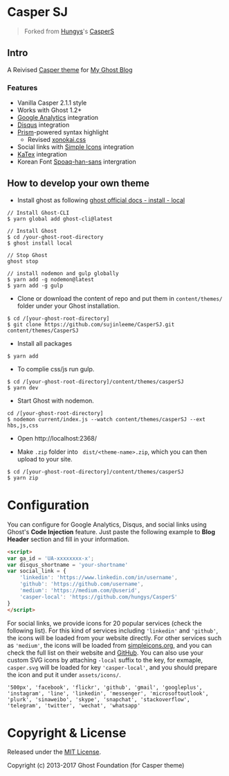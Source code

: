 # Casper SJ 
> Forked from [Hungys](https://github.com/hungys/CasperS)'s [CasperS](https://github.com/hungys/CasperS)

## Intro
A Reivised [Casper theme](https://github.com/TryGhost/Casper) for [My Ghost Blog](https://sujinlee.me/)

### Features

* Vanilla Casper 2.1.1 style
* Works with Ghost 1.2+
* [Google Analytics](http://analytics.google.com) integration
* [Disqus](https://disqus.com) integration
* [Prism](http://prismjs.com)-powered syntax highlight
    * Revised [xonokai.css](https://github.com/PrismJS/prism-themes/blob/master/themes/prism-xonokai.css)
* Social links with [Simple Icons](https://simpleicons.org) integration
* [KaTex](https://khan.github.io/KaTeX/) integration
* Korean Font [Spoaq-han-sans](https://spoqa.github.io/spoqa-han-sans/ko-KR/) intergration

## How to develop your own theme
* Install ghost as following [ghost official docs - install - local](https://docs.ghost.org/docs/install-local)
```
// Install Ghost-CLI
$ yarn global add ghost-cli@latest

// Install Ghost
$ cd /your-ghost-root-directory
$ ghost install local

// Stop Ghost
ghost stop

// install nodemon and gulp globally
$ yarn add -g nodemon@latest
$ yarn add -g gulp
```

* Clone or download the content of repo and put them in `content/themes/` folder under your Ghost installation.
```
$ cd /[your-ghost-root-directory]
$ git clone https://github.com/sujinleeme/CasperSJ.git content/themes/CasperSJ
```

* Install all packages
```
$ yarn add
```

* To complie css/js run gulp.
```
$ cd /[your-ghost-root-directory]/content/themes/casperSJ
$ yarn dev
```

* Start Ghost with nodemon.
```
cd /[your-ghost-root-directory]
$ nodemon current/index.js --watch content/themes/casperSJ --ext hbs,js,css
```

* Open http://localhost:2368/

* Make `.zip` folder into ` dist/<theme-name>.zip`, which you can then upload to your site.
```
$ cd /[your-ghost-root-directory]/content/themes/casperSJ
$ yarn zip
```

# Configuration

You can configure for Google Analytics, Disqus, and social links using Ghost's **Code Injection** feature. Just paste the following example to **Blog Header** section and fill in your information.

```html
<script>
var ga_id = 'UA-xxxxxxxx-x';
var disqus_shortname = 'your-shortname'
var social_link = {
    'linkedin': 'https://www.linkedin.com/in/username',
    'github': 'https://github.com/username',
    'medium': 'https://medium.com/@userid',
    'casper-local': 'https://github.com/hungys/CasperS'
}
</script>
```

For social links, we provide icons for 20 popular services (check the following list). For this kind of services including `'linkedin'` and `'github'`, the icons will be loaded from your website directly. For other services such as `'medium'`, the icons will be loaded from [simpleicons.org](https://simpleicons.org), and you can check the full list on their website and [GitHub](https://github.com/simple-icons/simple-icons/tree/develop/icons). You can also use your custom SVG icons by attaching `-local` suffix to the key, for exmaple, `casper.svg` will be loaded for key `'casper-local'`, and you should prepare the icon and put it under `assets/icons/`.

```
'500px', 'facebook', 'flickr', 'github', 'gmail', 'googleplus', 'instagram', 'line', 'linkedin', 'messenger', 'microsoftoutlook', 'plurk', 'sinaweibo', 'skype', 'snapchat', 'stackoverflow', 'telegram', 'twitter', 'wechat', 'whatsapp'
```

# Copyright & License

Released under the [MIT License](LICENSE).

Copyright (c) 2013-2017 Ghost Foundation (for Casper theme)
